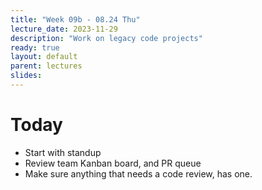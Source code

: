 ```yaml
---
title: "Week 09b - 08.24 Thu"
lecture_date: 2023-11-29
description: "Work on legacy code projects"
ready: true
layout: default
parent: lectures
slides: 
---
```


# Today

* Start with standup
* Review team Kanban board, and PR queue
* Make sure anything that needs a code review, has one.

